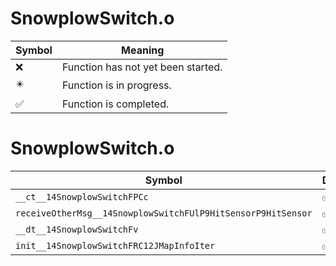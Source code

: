 # SnowplowSwitch.o
| Symbol | Meaning 
| ------------- | ------------- 
| :x: | Function has not yet been started. 
| :eight_pointed_black_star: | Function is in progress. 
| :white_check_mark: | Function is completed. 


# SnowplowSwitch.o
| Symbol | Decompiled? |
| ------------- | ------------- |
| `__ct__14SnowplowSwitchFPCc` | :white_check_mark: |
| `receiveOtherMsg__14SnowplowSwitchFUlP9HitSensorP9HitSensor` | :white_check_mark: |
| `__dt__14SnowplowSwitchFv` | :white_check_mark: |
| `init__14SnowplowSwitchFRC12JMapInfoIter` | :white_check_mark: |
